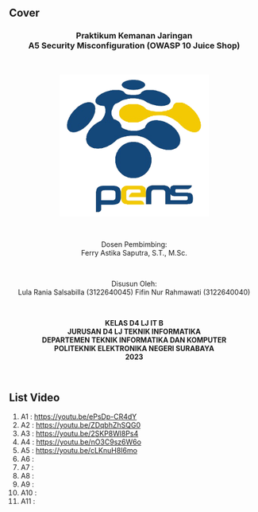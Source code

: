 ## Cover

<h3 align="center">
    <b>Praktikum Kemanan Jaringan</b><br>
    A5 Security Misconfiguration (OWASP 10 Juice Shop)
</h3>
<br>
<p align="center">
  <img src="../../public/logo_pens.png" alt="Logo PENS" width="300">
</p>
<br>
<p align="center">
    Dosen Pembimbing:<br>
    Ferry Astika Saputra, S.T., M.Sc.
</p>
<br>
<p align="center">
    Disusun Oleh:<br>
    Lula Rania Salsabilla (3122640045)
    Fifin Nur Rahmawati (3122640040)
</p>
<br>
<p align="center">
    <b>
        KELAS D4 LJ IT B <br>
        JURUSAN D4 LJ TEKNIK INFORMATIKA <br>
        DEPARTEMEN TEKNIK INFORMATIKA DAN KOMPUTER <br> 
        POLITEKNIK ELEKTRONIKA NEGERI SURABAYA <br>
        2023
    </b>
</p>
<br>

## List Video

1. A1 : https://youtu.be/ePsDp-CR4dY 
2. A2 : https://youtu.be/ZDqbhZhSQG0
3. A3 : https://youtu.be/2SKP8Wl8Ps4
4. A4 : https://youtu.be/nO3C9sz6W6o
5. A5 : https://youtu.be/cLKnuH8I6mo
6. A6 :
7. A7 :
8. A8 :
9. A9 :
10. A10 :
11. A11 :